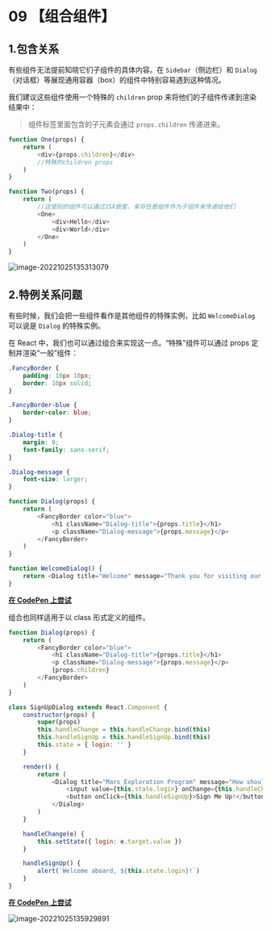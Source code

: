 # 09 【组合组件】

## 1.包含关系

有些组件无法提前知晓它们子组件的具体内容。在 `Sidebar`（侧边栏）和 `Dialog`（对话框）等展现通用容器（box）的组件中特别容易遇到这种情况。

我们建议这些组件使用一个特殊的 `children` prop 来将他们的子组件传递到渲染结果中：

> 组件标签里面包含的子元素会通过 `props.children` 传递进来。

```js
function One(props) {
	return (
		<div>{props.children}</div>
		//特殊的children props
	)
}

function Two(props) {
	return (
		//这使别的组件可以通过JSX嵌套，来将任意组件作为子组件来传递给他们
		<One>
			<div>Hello</div>
			<div>World</div>
		</One>
	)
}
```

![image-20221025135313079](https://i0.hdslb.com/bfs/album/1c38a6b492f958e4474609b0e0205d919275819b.png)

## 2.特例关系问题

有些时候，我们会把一些组件看作是其他组件的特殊实例，比如 `WelcomeDialog` 可以说是 `Dialog` 的特殊实例。

在 React 中，我们也可以通过组合来实现这一点。“特殊”组件可以通过 props 定制并渲染“一般”组件：

```css
.FancyBorder {
	padding: 10px 10px;
	border: 10px solid;
}

.FancyBorder-blue {
	border-color: blue;
}

.Dialog-title {
	margin: 0;
	font-family: sans-serif;
}

.Dialog-message {
	font-size: larger;
}
```

```js
function Dialog(props) {
	return (
		<FancyBorder color="blue">
			<h1 className="Dialog-title">{props.title}</h1>
			<p className="Dialog-message">{props.message}</p>
		</FancyBorder>
	)
}

function WelcomeDialog() {
	return <Dialog title="Welcome" message="Thank you for visiting our spacecraft!" />
}
```

[**在 CodePen 上尝试**](https://codepen.io/gaearon/pen/kkEaOZ?editors=0010)

组合也同样适用于以 class 形式定义的组件。

```js
function Dialog(props) {
	return (
		<FancyBorder color="blue">
			<h1 className="Dialog-title">{props.title}</h1>
			<p className="Dialog-message">{props.message}</p>
			{props.children}
		</FancyBorder>
	)
}

class SignUpDialog extends React.Component {
	constructor(props) {
		super(props)
		this.handleChange = this.handleChange.bind(this)
		this.handleSignUp = this.handleSignUp.bind(this)
		this.state = { login: '' }
	}

	render() {
		return (
			<Dialog title="Mars Exploration Program" message="How should we refer to you?">
				<input value={this.state.login} onChange={this.handleChange} />
				<button onClick={this.handleSignUp}>Sign Me Up!</button>
			</Dialog>
		)
	}

	handleChange(e) {
		this.setState({ login: e.target.value })
	}

	handleSignUp() {
		alert(`Welcome aboard, ${this.state.login}!`)
	}
}
```

[**在 CodePen 上尝试**](https://codepen.io/gaearon/pen/gwZbYa?editors=0010)

![image-20221025135929891](https://i0.hdslb.com/bfs/album/d343f27193258344b3ef4adf5b0f7f0f3f558a66.png)
